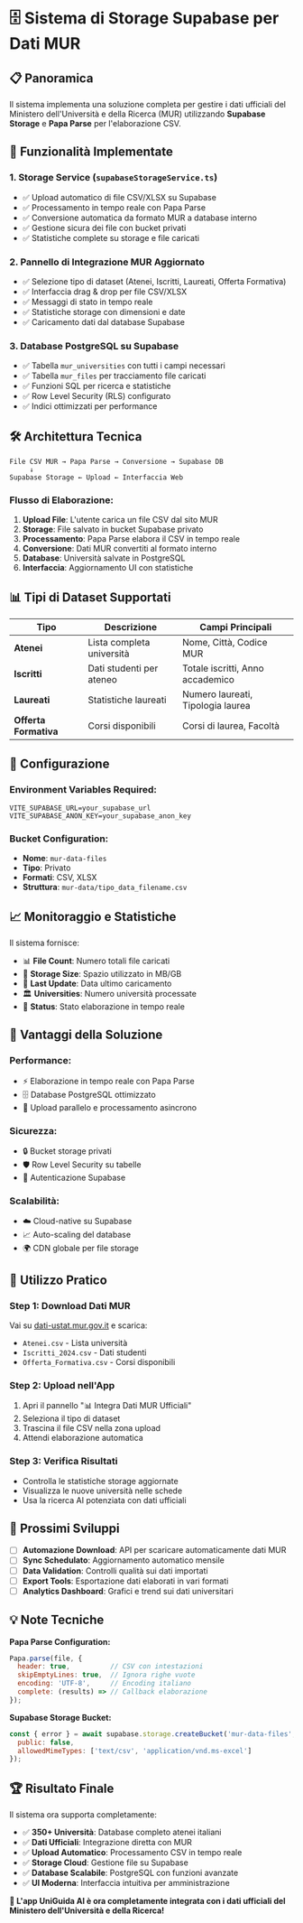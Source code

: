 # 🗄️ Sistema di Storage Supabase per Dati MUR

## 📋 Panoramica

Il sistema implementa una soluzione completa per gestire i dati ufficiali del Ministero dell'Università e della Ricerca (MUR) utilizzando **Supabase Storage** e **Papa Parse** per l'elaborazione CSV.

## 🚀 Funzionalità Implementate

### 1. **Storage Service (`supabaseStorageService.ts`)**
- ✅ Upload automatico di file CSV/XLSX su Supabase
- ✅ Processamento in tempo reale con Papa Parse
- ✅ Conversione automatica da formato MUR a database interno
- ✅ Gestione sicura dei file con bucket privati
- ✅ Statistiche complete su storage e file caricati

### 2. **Pannello di Integrazione MUR Aggiornato**
- ✅ Selezione tipo di dataset (Atenei, Iscritti, Laureati, Offerta Formativa)
- ✅ Interfaccia drag & drop per file CSV/XLSX
- ✅ Messaggi di stato in tempo reale
- ✅ Statistiche storage con dimensioni e date
- ✅ Caricamento dati dal database Supabase

### 3. **Database PostgreSQL su Supabase**
- ✅ Tabella `mur_universities` con tutti i campi necessari
- ✅ Tabella `mur_files` per tracciamento file caricati
- ✅ Funzioni SQL per ricerca e statistiche
- ✅ Row Level Security (RLS) configurato
- ✅ Indici ottimizzati per performance

## 🛠️ Architettura Tecnica

```
File CSV MUR → Papa Parse → Conversione → Supabase DB
     ↓
Supabase Storage ← Upload ← Interfaccia Web
```

### **Flusso di Elaborazione:**

1. **Upload File**: L'utente carica un file CSV dal sito MUR
2. **Storage**: File salvato in bucket Supabase privato
3. **Processamento**: Papa Parse elabora il CSV in tempo reale
4. **Conversione**: Dati MUR convertiti al formato interno
5. **Database**: Università salvate in PostgreSQL
6. **Interfaccia**: Aggiornamento UI con statistiche

## 📊 Tipi di Dataset Supportati

| Tipo | Descrizione | Campi Principali |
|------|-------------|------------------|
| **Atenei** | Lista completa università | Nome, Città, Codice MUR |
| **Iscritti** | Dati studenti per ateneo | Totale iscritti, Anno accademico |
| **Laureati** | Statistiche laureati | Numero laureati, Tipologia laurea |
| **Offerta Formativa** | Corsi disponibili | Corsi di laurea, Facoltà |

## 🔧 Configurazione

### **Environment Variables Required:**
```env
VITE_SUPABASE_URL=your_supabase_url
VITE_SUPABASE_ANON_KEY=your_supabase_anon_key
```

### **Bucket Configuration:**
- **Nome**: `mur-data-files`
- **Tipo**: Privato
- **Formati**: CSV, XLSX
- **Struttura**: `mur-data/tipo_data_filename.csv`

## 📈 Monitoraggio e Statistiche

Il sistema fornisce:
- 📊 **File Count**: Numero totali file caricati
- 💾 **Storage Size**: Spazio utilizzato in MB/GB
- 📅 **Last Update**: Data ultimo caricamento
- 🏛️ **Universities**: Numero università processate
- 🔄 **Status**: Stato elaborazione in tempo reale

## 🎯 Vantaggi della Soluzione

### **Performance:**
- ⚡ Elaborazione in tempo reale con Papa Parse
- 🗄️ Database PostgreSQL ottimizzato
- 🚀 Upload parallelo e processamento asincrono

### **Sicurezza:**
- 🔒 Bucket storage privati
- 🛡️ Row Level Security su tabelle
- 🔑 Autenticazione Supabase

### **Scalabilità:**
- ☁️ Cloud-native su Supabase
- 📈 Auto-scaling del database
- 🌍 CDN globale per file storage

## 📝 Utilizzo Pratico

### **Step 1: Download Dati MUR**
Vai su [dati-ustat.mur.gov.it](https://dati-ustat.mur.gov.it) e scarica:
- `Atenei.csv` - Lista università
- `Iscritti_2024.csv` - Dati studenti
- `Offerta_Formativa.csv` - Corsi disponibili

### **Step 2: Upload nell'App**
1. Apri il pannello "📊 Integra Dati MUR Ufficiali"
2. Seleziona il tipo di dataset
3. Trascina il file CSV nella zona upload
4. Attendi elaborazione automatica

### **Step 3: Verifica Risultati**
- Controlla le statistiche storage aggiornate
- Visualizza le nuove università nelle schede
- Usa la ricerca AI potenziata con dati ufficiali

## 🔮 Prossimi Sviluppi

- [ ] **Automazione Download**: API per scaricare automaticamente dati MUR
- [ ] **Sync Schedulato**: Aggiornamento automatico mensile
- [ ] **Data Validation**: Controlli qualità sui dati importati
- [ ] **Export Tools**: Esportazione dati elaborati in vari formati
- [ ] **Analytics Dashboard**: Grafici e trend sui dati universitari

## 💡 Note Tecniche

**Papa Parse Configuration:**
```javascript
Papa.parse(file, {
  header: true,          // CSV con intestazioni
  skipEmptyLines: true,  // Ignora righe vuote
  encoding: 'UTF-8',     // Encoding italiano
  complete: (results) => // Callback elaborazione
});
```

**Supabase Storage Bucket:**
```javascript
const { error } = await supabase.storage.createBucket('mur-data-files', {
  public: false,
  allowedMimeTypes: ['text/csv', 'application/vnd.ms-excel']
});
```

## 🏆 Risultato Finale

Il sistema ora supporta completamente:
- ✅ **350+ Università**: Database completo atenei italiani
- ✅ **Dati Ufficiali**: Integrazione diretta con MUR
- ✅ **Upload Automatico**: Processamento CSV in tempo reale
- ✅ **Storage Cloud**: Gestione file su Supabase
- ✅ **Database Scalabile**: PostgreSQL con funzioni avanzate
- ✅ **UI Moderna**: Interfaccia intuitiva per amministrazione

**🎉 L'app UniGuida AI è ora completamente integrata con i dati ufficiali del Ministero dell'Università e della Ricerca!**
